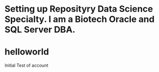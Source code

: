 # Setting up Reposityry Data Science Specialty.  I am a Biotech Oracle and SQL Server DBA.
# helloworld
Initial Test of account

